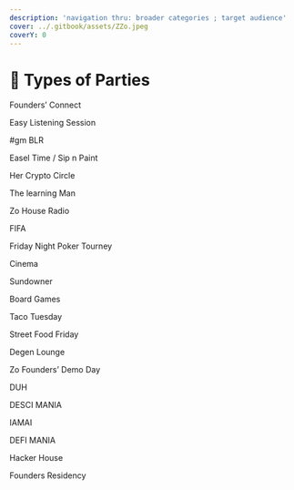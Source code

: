 ```yaml
---
description: 'navigation thru: broader categories ; target audience'
cover: ../.gitbook/assets/ZZo.jpeg
coverY: 0
---
```


# 👯 Types of Parties

Founders’ Connect

Easy Listening Session

\#gm BLR

Easel Time / Sip n Paint

Her Crypto Circle

The learning Man

Zo House Radio

FIFA

Friday Night Poker Tourney

Cinema

Sundowner

Board Games

Taco Tuesday

Street Food Friday

Degen Lounge

Zo Founders’ Demo Day

DUH

DESCI MANIA

IAMAI

DEFI MANIA

Hacker House

Founders Residency
